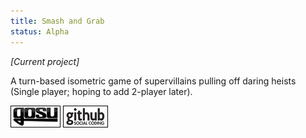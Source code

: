 ```yaml
---
title: Smash and Grab
status: Alpha
---
```


_[Current project]_

A turn-based isometric game of supervillains pulling off daring heists (Single player; hoping to add 2-player later).

[![Gosu forum](/images/libgosu.png)](http://www.libgosu.org/cgi-bin/mwf/topic_show.pl?tid=659)
[![Github project](/images/github.png)](http://github.com/Spooner/smash_and_grab)
